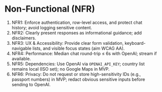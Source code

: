 # Non-Functional (NFR)
1. NFR1: Enforce authentication, row-level access, and protect chat history; avoid logging sensitive content.
2. NFR2: Clearly present responses as informational guidance; add disclaimers.
3. NFR3: UX & Accessibility: Provide clear form validation, keyboard-navigable lists, and visible focus states (aim WCAG AA).
4. NFR4: Performance: Median chat round-trip ≤ 6s with OpenAI; stream if available.
5. NFR5: Dependencies: Use OpenAI via `OPENAI_API_KEY`; country list remains local (ISO set); no Google Maps in MVP.
6. NFR6: Privacy: Do not request or store high-sensitivity IDs (e.g., passport numbers) in MVP; redact obvious sensitive inputs before sending to OpenAI.
